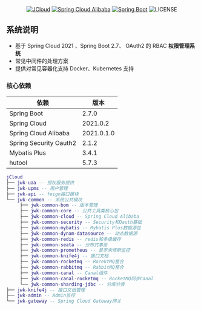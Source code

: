 <div align="center">

[![JCloud](https://img.shields.io/badge/JCloud-0.1.1-success.svg)]()
[![Spring Cloud Alibaba](https://img.shields.io/badge/Spring%20Cloud-2021-blue.svg)](https://github.com/alibaba/spring-cloud-alibaba)
[![Spring Boot](https://img.shields.io/badge/Spring%20Boot-2.7-blue.svg)](https://github.com/spring-projects/spring-boot)
![LICENSE](https://img.shields.io/github/license/63777887/jcloud)

</div>

## 系统说明

- 基于 Spring Cloud 2021 、Spring Boot 2.7、 OAuth2 的 RBAC **权限管理系统**
- 常见中间件的处理方案
- 提供对常见容器化支持 Docker、Kubernetes 支持


### 核心依赖

| 依赖                   | 版本         |
| ---------------------- |------------|
| Spring Boot            | 2.7.0      |
| Spring Cloud           | 2021.0.2   |
| Spring Cloud Alibaba   | 2021.0.1.0 |
| Spring Security Oauth2 | 2.1.2      |
| Mybatis Plus           | 3.4.1      |
| hutool                 | 5.7.3      |


```lua
jCloud
├── jwk-uaa -- 授权服务提供
├── jwk-upms -- 用户管理
├── jwk-api -- feign接口模块
└── jwk-common -- 系统公共模块
     ├── jwk-common-bom -- 版本管理
     ├── jwk-common-core -- 公共工具类核心包
     ├── jwk-common-cloud -- Spring Cloud Alibaba
     ├── jwk-common-security -- Security和Oauth基础
     ├── jwk-common-mybatis -- Mybatis Plus数据源包
     ├── jwk-common-dynam-datasource -- 动态数据源
     ├── jwk-common-redis -- redis和多级缓存
     ├── jwk-common-seata -- 分布式事务
     ├── jwk-common-prometheus -- 普罗米修斯监控
     ├── jwk-common-knife4j -- 接口文档
     ├── jwk-common-rocketmq -- RocektMQ整合
     ├── jwk-common-rabbitmq -- RabbitMQ整合
     ├── jwk-common-canal -- Canal组件
     ├── jwk-common-canal-rocketmq -- RocketMQ同步Canal
     └── jwk-common-sharding-jdbc -- 分库分表
├── jwk-knife4j -- 接口文档管理
├── jwk-admin -- Admin监控
└── jwk-gateway -- Spring Cloud Gateway网关
```